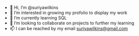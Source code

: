 - 👋 Hi, I’m @suriyawilkins
- 👀 I’m interested in growing my profolio to display my work
- 🌱 I’m currently learning SQL
- 💞️ I’m looking to collaborate on projects to further my learning
- 📫 I can be reached by my email suriyawilkins@gmail.com

<!---
suriyawilkins/suriyawilkins is a ✨ special ✨ repository because its `README.md` (this file) appears on your GitHub profile.
You can click the Preview link to take a look at your changes.
--->
